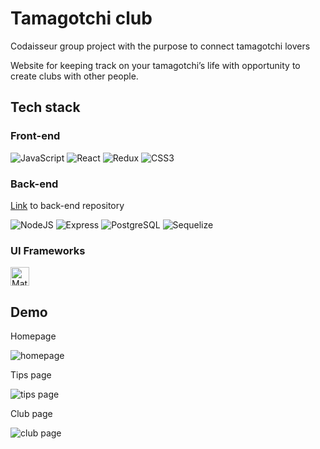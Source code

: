 <h1>Tamagotchi club</h1>
<p>Codaisseur group project with the purpose to connect tamagotchi lovers</p>
<p>Website for keeping track on your tamagotchi’s life with opportunity to create clubs with other people.</p>

<h2>Tech stack</h2>
<h3>Front-end</h3>
<p>
  <img alt="JavaScript" src="https://img.shields.io/badge/javascript-%2320232a.svg?style=for-the-badge&logo=javascript&logoColor=%23F7DF1E"/>
  <img alt="React" src="https://img.shields.io/badge/react-%2320232a.svg?style=for-the-badge&logo=react&logoColor=%2361DAFB"/>
  <img alt="Redux" src="https://img.shields.io/badge/Redux-%2320232a.svg?style=for-the-badge&logo=redux&logoColor=593D88"/>
  <img alt="CSS3" src="https://img.shields.io/badge/css3-%2320232a.svg?style=for-the-badge&logo=css3&logoColor=blue"/>
</p>

<h3>Back-end</h3>
<a href="https://github.com/tikhomyrova-tetiana/tamagotchi_club_backend">Link</a> to back-end repository
<p>
  <img alt="NodeJS" src="https://img.shields.io/badge/node.js-%2320232a.svg?style=for-the-badge&logo=node.js&logoColor=6DA55F"/>
  <img alt="Express" src="https://img.shields.io/badge/Express.js-%2320232a.svg?style=for-the-badge&logo=express&logoColor=white"/>
  <img alt="PostgreSQL" src="https://img.shields.io/badge/-PostgreSQL-%2320232a.svg?style=for-the-badge&logo=postgreSQL&logoColor=blue"/>
  <img alt="Sequelize" src="https://img.shields.io/badge/-Sequelize-%2320232a.svg?style=for-the-badge&logo=sequelize&logoColor=blue"/>
 </p>

<h3> UI Frameworks </h3>
<p>
  <img alt="Material UI" height="30px" src="https://img.shields.io/badge/-MaterialUI-%2320232a.svg?style=for-the-badge&logo=MUI&logoColor=blue"/>
 </p>

<h2>Demo</h2>
<p>Homepage</p>
<img alt="homepage" src="https://media.giphy.com/media/kh6MBk2eOxdjA8lmZP/giphy.gif"/>

<p>Tips page</p>
<img alt="tips page" src="https://media.giphy.com/media/EGzIIHYa8SGbJzcgja/giphy.gif"/>

<p>Club page</p>
<img alt="club page" src="https://media.giphy.com/media/k4qQvjYNtQoryEZc5p/giphy.gif"/>
